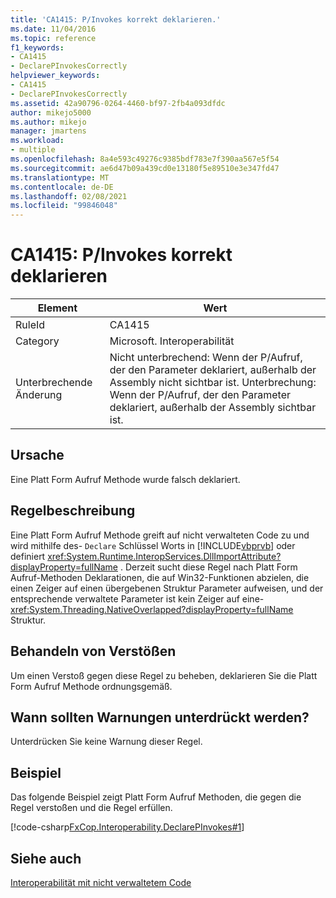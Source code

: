 ```yaml
---
title: 'CA1415: P/Invokes korrekt deklarieren.'
ms.date: 11/04/2016
ms.topic: reference
f1_keywords:
- CA1415
- DeclarePInvokesCorrectly
helpviewer_keywords:
- CA1415
- DeclarePInvokesCorrectly
ms.assetid: 42a90796-0264-4460-bf97-2fb4a093dfdc
author: mikejo5000
ms.author: mikejo
manager: jmartens
ms.workload:
- multiple
ms.openlocfilehash: 8a4e593c49276c9385bdf783e7f390aa567e5f54
ms.sourcegitcommit: ae6d47b09a439cd0e13180f5e89510e3e347fd47
ms.translationtype: MT
ms.contentlocale: de-DE
ms.lasthandoff: 02/08/2021
ms.locfileid: "99846048"
---
```

# <a name="ca1415-declare-pinvokes-correctly"></a>CA1415: P/Invokes korrekt deklarieren

|Element|Wert|
|-|-|
|RuleId|CA1415|
|Category|Microsoft. Interoperabilität|
|Unterbrechende Änderung|Nicht unterbrechend: Wenn der P/Aufruf, der den Parameter deklariert, außerhalb der Assembly nicht sichtbar ist. Unterbrechung: Wenn der P/Aufruf, der den Parameter deklariert, außerhalb der Assembly sichtbar ist.|

## <a name="cause"></a>Ursache
Eine Platt Form Aufruf Methode wurde falsch deklariert.

## <a name="rule-description"></a>Regelbeschreibung
Eine Platt Form Aufruf Methode greift auf nicht verwalteten Code zu und wird mithilfe des- `Declare` Schlüssel Worts in [!INCLUDE[vbprvb](../code-quality/includes/vbprvb_md.md)] oder definiert <xref:System.Runtime.InteropServices.DllImportAttribute?displayProperty=fullName> . Derzeit sucht diese Regel nach Platt Form Aufruf-Methoden Deklarationen, die auf Win32-Funktionen abzielen, die einen Zeiger auf einen übergebenen Struktur Parameter aufweisen, und der entsprechende verwaltete Parameter ist kein Zeiger auf eine- <xref:System.Threading.NativeOverlapped?displayProperty=fullName> Struktur.

## <a name="how-to-fix-violations"></a>Behandeln von Verstößen
Um einen Verstoß gegen diese Regel zu beheben, deklarieren Sie die Platt Form Aufruf Methode ordnungsgemäß.

## <a name="when-to-suppress-warnings"></a>Wann sollten Warnungen unterdrückt werden?
Unterdrücken Sie keine Warnung dieser Regel.

## <a name="example"></a>Beispiel
Das folgende Beispiel zeigt Platt Form Aufruf Methoden, die gegen die Regel verstoßen und die Regel erfüllen.

[!code-csharp[FxCop.Interoperability.DeclarePInvokes#1](../code-quality/codesnippet/CSharp/ca1415-declare-p-invokes-correctly_1.cs)]

## <a name="see-also"></a>Siehe auch
[Interoperabilität mit nicht verwaltetem Code](/dotnet/framework/interop/index)
